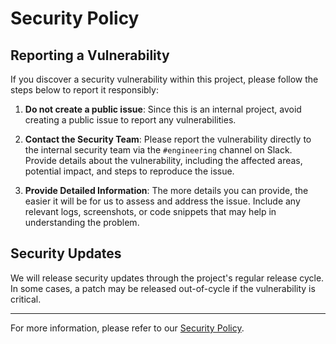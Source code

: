 # Security Policy

## Reporting a Vulnerability

If you discover a security vulnerability within this project, please follow the steps below to report it responsibly:

1. **Do not create a public issue**: Since this is an internal project, avoid creating a public issue to report any vulnerabilities.

2. **Contact the Security Team**: Please report the vulnerability directly to the internal security team via the `#engineering` channel on Slack. Provide details about the vulnerability, including the affected areas, potential impact, and steps to reproduce the issue.

3. **Provide Detailed Information**: The more details you can provide, the easier it will be for us to assess and address the issue. Include any relevant logs, screenshots, or code snippets that may help in understanding the problem.

## Security Updates

We will release security updates through the project's regular release cycle. In some cases, a patch may be released out-of-cycle if the vulnerability is critical.

---

For more information, please refer to our [Security Policy](https://github.com/ciudades-studio/noble-plugin/security/policy).
